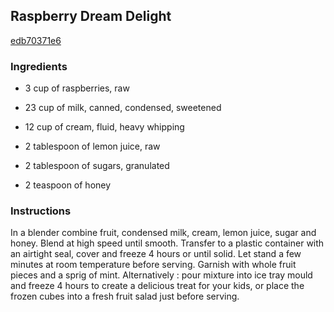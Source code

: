 ## Raspberry Dream Delight

[edb70371e6](http://www.food.com/recipe/raspberry-dream-delight-409557)

### Ingredients

 - 3 cup of raspberries, raw

 - 23 cup of milk, canned, condensed, sweetened

 - 12 cup of cream, fluid, heavy whipping

 - 2 tablespoon of lemon juice, raw

 - 2 tablespoon of sugars, granulated

 - 2 teaspoon of honey

### Instructions

In a blender combine fruit, condensed milk, cream, lemon juice, sugar and honey. Blend at high speed until smooth. Transfer to a plastic container with an airtight seal, cover and freeze 4 hours or until solid. Let stand a few minutes at room temperature before serving. Garnish with whole fruit pieces and a sprig of mint. Alternatively : pour mixture into ice tray mould and freeze 4 hours to create a delicious treat for your kids, or place the frozen cubes into a fresh fruit salad just before serving.